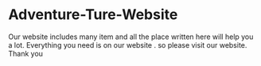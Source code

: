 # Adventure-Ture-Website
Our website includes many item and all the place written here will help you a lot. Everything you need is on our website . so please visit our website. Thank you 
